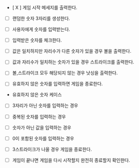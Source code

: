 - [ X ] 게임 시작 메세지를 출력한다.
- [ ] 랜덤한 숫자 3자리를 생성한다.
- [ ] 사용자에게 숫자를 입력받는다.

- [ ] 입력받은 숫자를 체크한다.
- [ ] 값은 일치하지만 자리수가 다른 숫자가 있을 경우 볼을 출력한다.
- [ ] 값과 자리수가 일치하는 숫자가 있을 경우 스트라이크를 출력한다.
- [ ] 볼,스트라이크 모두 해당되지 않는 경우 낫싱을 출력한다.
- [ ] 유효하지 않은 숫자를 입력하면 게임을 종료한다.

- 유효하지 않은 숫자 케이스
- [ ] 3자리가 아닌 숫자를 입력하는 경우
- [ ] 중복된 숫자를 입력하는 경우
- [ ] 숫자가 아닌 값을 입력하는 경우
- [ ] 0이 포함된 숫자를 입력하는 경우

- [ ] 3스트라이크가 나올 경우 게임을 종료한다.
- [ ] 게임이 끝나면 게임을 다시 시작할지 완전히 종료할지 확인한다.
